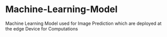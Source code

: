# Machine-Learning-Model
Machine Learning Model used for Image Prediction which are deployed at the edge Device for Computations
